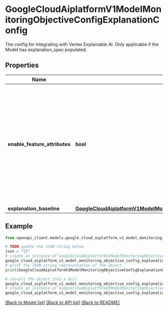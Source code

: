 # GoogleCloudAiplatformV1ModelMonitoringObjectiveConfigExplanationConfig

The config for integrating with Vertex Explainable AI. Only applicable if the Model has explanation_spec populated.

## Properties

Name | Type | Description | Notes
------------ | ------------- | ------------- | -------------
**enable_feature_attributes** | **bool** | If want to analyze the Vertex Explainable AI feature attribute scores or not. If set to true, Vertex AI will log the feature attributions from explain response and do the skew/drift detection for them. | [optional] 
**explanation_baseline** | [**GoogleCloudAiplatformV1ModelMonitoringObjectiveConfigExplanationConfigExplanationBaseline**](GoogleCloudAiplatformV1ModelMonitoringObjectiveConfigExplanationConfigExplanationBaseline.md) |  | [optional] 

## Example

```python
from openapi_client.models.google_cloud_aiplatform_v1_model_monitoring_objective_config_explanation_config import GoogleCloudAiplatformV1ModelMonitoringObjectiveConfigExplanationConfig

# TODO update the JSON string below
json = "{}"
# create an instance of GoogleCloudAiplatformV1ModelMonitoringObjectiveConfigExplanationConfig from a JSON string
google_cloud_aiplatform_v1_model_monitoring_objective_config_explanation_config_instance = GoogleCloudAiplatformV1ModelMonitoringObjectiveConfigExplanationConfig.from_json(json)
# print the JSON string representation of the object
print(GoogleCloudAiplatformV1ModelMonitoringObjectiveConfigExplanationConfig.to_json())

# convert the object into a dict
google_cloud_aiplatform_v1_model_monitoring_objective_config_explanation_config_dict = google_cloud_aiplatform_v1_model_monitoring_objective_config_explanation_config_instance.to_dict()
# create an instance of GoogleCloudAiplatformV1ModelMonitoringObjectiveConfigExplanationConfig from a dict
google_cloud_aiplatform_v1_model_monitoring_objective_config_explanation_config_from_dict = GoogleCloudAiplatformV1ModelMonitoringObjectiveConfigExplanationConfig.from_dict(google_cloud_aiplatform_v1_model_monitoring_objective_config_explanation_config_dict)
```
[[Back to Model list]](../README.md#documentation-for-models) [[Back to API list]](../README.md#documentation-for-api-endpoints) [[Back to README]](../README.md)


